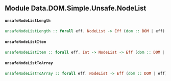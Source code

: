 ## Module Data.DOM.Simple.Unsafe.NodeList

#### `unsafeNodeListLength`

``` purescript
unsafeNodeListLength :: forall eff. NodeList -> Eff (dom :: DOM | eff) Int
```

#### `unsafeNodeListItem`

``` purescript
unsafeNodeListItem :: forall eff. Int -> NodeList -> Eff (dom :: DOM | eff) HTMLElement
```

#### `unsafeNodeListToArray`

``` purescript
unsafeNodeListToArray :: forall eff. NodeList -> Eff (dom :: DOM | eff) (Array HTMLElement)
```


